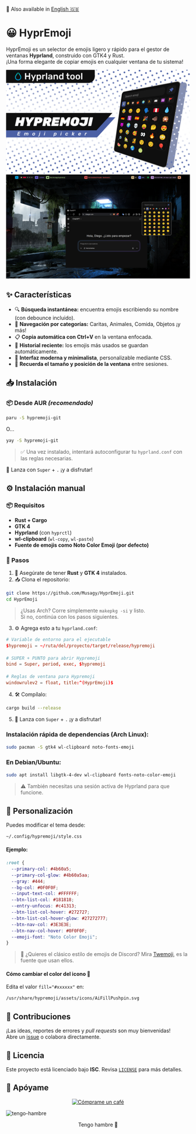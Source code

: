 📘 Also available in [English 🇬🇧](./README.md)

# 😀 HyprEmoji

HyprEmoji es un selector de emojis ligero y rápido para el gestor de ventanas **Hyprland**, construido con GTK4 y Rust.  
¡Una forma elegante de copiar emojis en cualquier ventana de tu sistema!

![banner](./banner.png)  
![preview](./screenshot.png)

## ✨ Características

- 🔍 **Búsqueda instantánea:** encuentra emojis escribiendo su nombre (con debounce incluido).
- 📂 **Navegación por categorías:** Caritas, Animales, Comida, Objetos ¡y más!
- 📋 **Copia automática con Ctrl+V** en la ventana enfocada.
- 🧠 **Historial reciente:** los emojis más usados se guardan automáticamente.
- 🎨 **Interfaz moderna y minimalista**, personalizable mediante CSS.
- 💾 **Recuerda el tamaño y posición de la ventana** entre sesiones.

## 📥 Instalación

### 📦 Desde AUR *(recomendado)*

```bash
paru -S hypremoji-git
```

O...

```bash
yay -S hypremoji-git
```

> ✅ Una vez instalado, intentará autoconfigurar tu `hyprland.conf` con las reglas necesarias.

🎉 Lanza con `Super` + `.` ¡y a disfrutar!

## ⚙️ Instalación manual

### 📦 Requisitos

- **Rust + Cargo**
- **GTK 4**
- **Hyprland** (con `hyprctl`)
- **wl-clipboard** (`wl-copy`, `wl-paste`)
- **Fuente de emojis como Noto Color Emoji (por defecto)**

### 🚀 Pasos

1. 🎯 Asegúrate de tener **Rust** y **GTK 4** instalados.
2. 📥 Clona el repositorio:

```bash
git clone https://github.com/Musagy/HyprEmoji.git
cd HyprEmoji
```

> ¿Usas Arch? Corre simplemente `makepkg -si` y listo.  
> Si no, continúa con los pasos siguientes.

3. ⚙️ Agrega esto a tu `hyprland.conf`:

```conf
# Variable de entorno para el ejecutable
$hypremoji = ~/ruta/del/proyecto/target/release/hypremoji

# SUPER + PUNTO para abrir Hypremoji
bind = Super, period, exec, $hypremoji

# Reglas de ventana para Hypremoji
windowrulev2 = float, title:^(HyprEmoji)$
```

4. 🛠️ Compílalo:

```bash
cargo build --release
```

5. 🎉 Lanza con `Super` + `.` ¡y a disfrutar!

### Instalación rápida de dependencias (Arch Linux):

```bash
sudo pacman -S gtk4 wl-clipboard noto-fonts-emoji
```

### En Debian/Ubuntu:

```bash
sudo apt install libgtk-4-dev wl-clipboard fonts-noto-color-emoji
```

> ⚠️ También necesitas una sesión activa de Hyprland para que funcione.

## 🎨 Personalización

Puedes modificar el tema desde:

```bash
~/.config/hypremoji/style.css
```

#### Ejemplo:

```css
:root {
  --primary-col: #4b60a5;
  --primary-col-glow: #4b60a5aa;
  --gray: #444;
  --bg-col: #0F0F0F;
  --input-text-col: #FFFFFF;
  --btn-list-col: #181818;
  --entry-unfocus: #c41313;
  --btn-list-col-hover: #272727;
  --btn-list-col-hover-glow: #27272777;
  --btn-nav-col: #3E3E3E;
  --btn-nav-col-hover: #0F0F0F;
  --emoji-font: "Noto Color Emoji";
}
```

> 💬 ¿Quieres el clásico estilo de emojis de Discord? Mira [Twemoji](https://github.com/twitter/twemoji), es la fuente que usan ellos.

#### Cómo cambiar el color del icono 📌

Edita el valor `fill="#xxxxxx"` en:

```bash
/usr/share/hypremoji/assets/icons/AiFillPushpin.svg
```

## 🤝 Contribuciones

¡Las ideas, reportes de errores y *pull requests* son muy bienvenidas!  
Abre un [issue](https://github.com/Musagy/HyprEmoji/issues) o colabora directamente.

## 📄 Licencia

Este proyecto está licenciado bajo **ISC**. Revisa [`LICENSE`](./LICENSE) para más detalles.

## 💸 Apóyame

<p align="center"> 
  <a href="https://www.buymeacoffee.com/musagy" target="_blank" >
    <img src="https://cdn.buymeacoffee.com/buttons/v2/default-yellow.png" alt="Cómprame un café" style="height: 60px !important;width: 217px !important;">
  </a>
</p>

![tengo-hambre](https://i.imgur.com/UkWs3Ub.png)  

<p align="center"> Tengo hambre 🥵 </p>
